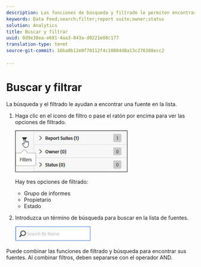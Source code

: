 ```yaml
---
description: Las funciones de búsqueda y filtrado le permiten encontrar la fuente que busca en la lista.
keywords: Data Feed;search;filter;report suite;owner;status
solution: Analytics
title: Buscar y filtrar
uuid: 0d9e38ea-e681-4aa3-843a-d0221e88c177
translation-type: tm+mt
source-git-commit: 16ba0b12e0f70112f4c10804d0a13c278388ecc2

---
```



# Buscar y filtrar

La búsqueda y el filtrado le ayudan a encontrar una fuente en la lista.

1. Haga clic en el icono de filtro o pase el ratón por encima para ver las opciones de filtrado.

   ![Filtros](assets/filters.jpg)

   Hay tres opciones de filtrado:

   * Grupo de informes
   * Propietario
   * Estado

1. Introduzca un término de búsqueda para buscar en la lista de fuentes.

   ![Buscar](assets/search.jpg)

Puede combinar las funciones de filtrado y búsqueda para encontrar sus fuentes. Al combinar filtros, deben separarse con el operador AND.
